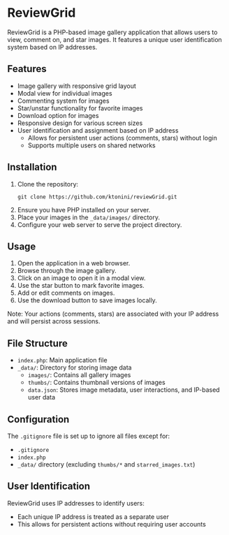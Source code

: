 # ReviewGrid

ReviewGrid is a PHP-based image gallery application that allows users to view, comment on, and star images. It features a unique user identification system based on IP addresses.

## Features

- Image gallery with responsive grid layout
- Modal view for individual images
- Commenting system for images
- Star/unstar functionality for favorite images
- Download option for images
- Responsive design for various screen sizes
- User identification and assignment based on IP address
  - Allows for persistent user actions (comments, stars) without login
  - Supports multiple users on shared networks

## Installation

1. Clone the repository:
   ```
   git clone https://github.com/ktonini/reviewGrid.git
   ```
2. Ensure you have PHP installed on your server.
3. Place your images in the `_data/images/` directory.
4. Configure your web server to serve the project directory.

## Usage

1. Open the application in a web browser.
2. Browse through the image gallery.
3. Click on an image to open it in a modal view.
4. Use the star button to mark favorite images.
5. Add or edit comments on images.
6. Use the download button to save images locally.

Note: Your actions (comments, stars) are associated with your IP address and will persist across sessions.

## File Structure

- `index.php`: Main application file
- `_data/`: Directory for storing image data
  - `images/`: Contains all gallery images
  - `thumbs/`: Contains thumbnail versions of images
  - `data.json`: Stores image metadata, user interactions, and IP-based user data

## Configuration

The `.gitignore` file is set up to ignore all files except for:
- `.gitignore`
- `index.php`
- `_data/` directory (excluding `thumbs/*` and `starred_images.txt`)

## User Identification

ReviewGrid uses IP addresses to identify users:
- Each unique IP address is treated as a separate user
- This allows for persistent actions without requiring user accounts
